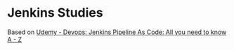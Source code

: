 # Jenkins Studies
Based on [Udemy - Devops: Jenkins Pipeline As Code: All you need to know A - Z](https://www.udemy.com/course/jenkins-pipeline-as-code-all-you-need-to-know-from-a-z/)